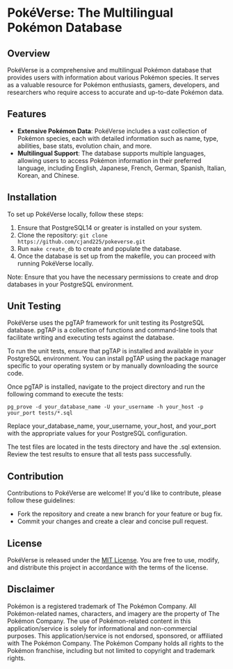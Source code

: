 # PokéVerse: The Multilingual Pokémon Database

## Overview
PokéVerse is a comprehensive and multilingual Pokémon database that provides users with information about various Pokémon species. It serves as a valuable resource for Pokémon enthusiasts, gamers, developers, and researchers who require access to accurate and up-to-date Pokémon data.

## Features
- **Extensive Pokémon Data**: PokéVerse includes a vast collection of Pokémon species, each with detailed information such as name, type, abilities, base stats, evolution chain, and more.
- **Multilingual Support**: The database supports multiple languages, allowing users to access Pokémon information in their preferred language, including English, Japanese, French, German, Spanish, Italian, Korean, and Chinese.

## Installation
To set up PokéVerse locally, follow these steps:

1. Ensure that PostgreSQL14 or greater is installed on your system.
2. Clone the repository: `git clone https://github.com/cjand225/pokeverse.git`
3. Run `make create_db` to create and populate the database.
4. Once the database is set up from the makefile, you can proceed with running PokéVerse locally.

Note: Ensure that you have the necessary permissions to create and drop databases in your PostgreSQL environment.

## Unit Testing

PokéVerse uses the pgTAP framework for unit testing its PostgreSQL database. pgTAP is a collection of functions and command-line tools that facilitate writing and executing tests against the database.

To run the unit tests, ensure that pgTAP is installed and available in your PostgreSQL environment. You can install pgTAP using the package manager specific to your operating system or by manually downloading the source code.

Once pgTAP is installed, navigate to the project directory and run the following command to execute the tests:

`pg_prove -d your_database_name -U your_username -h your_host -p your_port tests/*.sql`

Replace your_database_name, your_username, your_host, and your_port with the appropriate values for your PostgreSQL configuration.

The test files are located in the tests directory and have the .sql extension. Review the test results to ensure that all tests pass successfully.

## Contribution
Contributions to PokéVerse are welcome! If you'd like to contribute, please follow these guidelines:
- Fork the repository and create a new branch for your feature or bug fix.
- Commit your changes and create a clear and concise pull request.

## License
PokéVerse is released under the [MIT License](https://opensource.org/licenses/MIT). You are free to use, modify, and distribute this project in accordance with the terms of the license.

## Disclaimer
Pokémon is a registered trademark of The Pokémon Company. All Pokémon-related names, characters, and imagery are the property of The Pokémon Company. The use of Pokémon-related content in this application/service is solely for informational and non-commercial purposes. This application/service is not endorsed, sponsored, or affiliated with The Pokémon Company. The Pokémon Company holds all rights to the Pokémon franchise, including but not limited to copyright and trademark rights.
